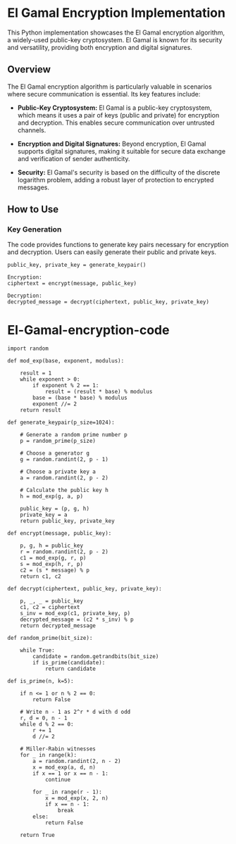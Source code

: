 # El Gamal Encryption Implementation

This Python implementation showcases the El Gamal encryption algorithm, a widely-used public-key cryptosystem. El Gamal is known for its security and versatility, providing both encryption and digital signatures.

## Overview

The El Gamal encryption algorithm is particularly valuable in scenarios where secure communication is essential. Its key features include:

- **Public-Key Cryptosystem:** El Gamal is a public-key cryptosystem, which means it uses a pair of keys (public and private) for encryption and decryption. This enables secure communication over untrusted channels.

- **Encryption and Digital Signatures:** Beyond encryption, El Gamal supports digital signatures, making it suitable for secure data exchange and verification of sender authenticity.

- **Security:** El Gamal's security is based on the difficulty of the discrete logarithm problem, adding a robust layer of protection to encrypted messages.

## How to Use

### Key Generation

The code provides functions to generate key pairs necessary for encryption and decryption. Users can easily generate their public and private keys.

```
public_key, private_key = generate_keypair()

Encryption:
ciphertext = encrypt(message, public_key)

Decryption:
decrypted_message = decrypt(ciphertext, public_key, private_key)
```



# El-Gamal-encryption-code
```
import random

def mod_exp(base, exponent, modulus):
    
    result = 1
    while exponent > 0:
        if exponent % 2 == 1:
            result = (result * base) % modulus
        base = (base * base) % modulus
        exponent //= 2
    return result

def generate_keypair(p_size=1024):
    
    # Generate a random prime number p
    p = random_prime(p_size)

    # Choose a generator g
    g = random.randint(2, p - 1)

    # Choose a private key a
    a = random.randint(2, p - 2)

    # Calculate the public key h
    h = mod_exp(g, a, p)

    public_key = (p, g, h)
    private_key = a
    return public_key, private_key

def encrypt(message, public_key):
    
    p, g, h = public_key
    r = random.randint(2, p - 2)
    c1 = mod_exp(g, r, p)
    s = mod_exp(h, r, p)
    c2 = (s * message) % p
    return c1, c2

def decrypt(ciphertext, public_key, private_key):
    
    p, _, _ = public_key
    c1, c2 = ciphertext
    s_inv = mod_exp(c1, private_key, p)
    decrypted_message = (c2 * s_inv) % p
    return decrypted_message

def random_prime(bit_size):
    
    while True:
        candidate = random.getrandbits(bit_size)
        if is_prime(candidate):
            return candidate

def is_prime(n, k=5):
    
    if n <= 1 or n % 2 == 0:
        return False

    # Write n - 1 as 2^r * d with d odd
    r, d = 0, n - 1
    while d % 2 == 0:
        r += 1
        d //= 2

    # Miller-Rabin witnesses
    for _ in range(k):
        a = random.randint(2, n - 2)
        x = mod_exp(a, d, n)
        if x == 1 or x == n - 1:
            continue

        for _ in range(r - 1):
            x = mod_exp(x, 2, n)
            if x == n - 1:
                break
        else:
            return False

    return True

   

```
